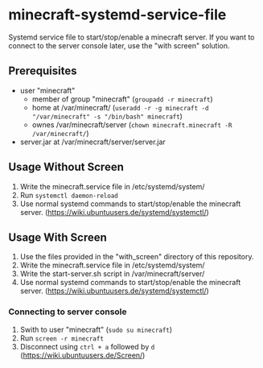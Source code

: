 # minecraft-systemd-service-file
Systemd service file to start/stop/enable a minecraft server. If you want to connect to the server console later, use the "with screen" solution.

## Prerequisites
* user "minecraft"
  * member of group "minecraft" (`groupadd -r minecraft`)
  * home at /var/minecraft/ (`useradd -r -g minecraft -d "/var/minecraft" -s "/bin/bash" minecraft`)
  * ownes /var/minecraft/server (`chown minecraft.minecraft -R /var/minecraft/`)
* server.jar at /var/minecraft/server/server.jar

## Usage Without Screen
1. Write the minecraft.service file in /etc/systemd/system/
2. Run `systemctl daemon-reload`
3. Use normal systemd commands to start/stop/enable the minecraft server. (https://wiki.ubuntuusers.de/systemd/systemctl/)

## Usage With Screen
1. Use the files provided in the "with_screen" directory of this repository.
2. Write the minecraft.service file in /etc/systemd/system/
3. Write the start-server.sh script in /var/minecraft/server/
4. Use normal systemd commands to start/stop/enable the minecraft server. (https://wiki.ubuntuusers.de/systemd/systemctl/)

### Connecting to server console
1. Swith to user "minecraft" (`sudo su minecraft`)
2. Run `screen -r minecraft`
3. Disconnect using `ctrl + a` followed by `d` (https://wiki.ubuntuusers.de/Screen/)
